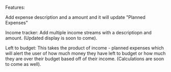 Features:

Add expense description and a amount and it will update "Planned Expenses"

Income tracker:
Add multiple income streams with a descriptiopn and amount. (Updated display is soon to come).

Left to budget:
This takes the product of income - planned expenses which will alert the user of how much money they have left to budget or how much they are over their budget based off of their income.
(Calculations are soon to come as well).
